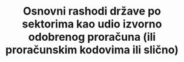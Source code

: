 ---
title: >-
  Osnovni rashodi države po sektorima kao udio izvorno odobrenog proračuna  (ili proračunskim kodovima ili slično)
permalink: /16-6-1/
sdg_goal: 16
layout: indicator
indicator: 16.6.1
indicator_variable: null
graph: null
graph_type_description: null
graph_status_notes: Policy  Judgement
variable_description: null
variable_notes: null
un_designated_tier: '1'
un_custodial_agency: World  Bank
target_id: '16.6'
has_metadata: true
rationale_interpretation: >-
  PEFA je program javnih izdataka i financijske odgovornosti pokrenut 2001. godine kako bi se razvio program rada reforme javnog financijskog upravljanja, tj. vladin program reforme za koji analitički rad, dizajn reforme, provedba i praćenje odražavaju prioritete zemalja i integrirani su u vladine institucionalne strukture. PEFA pokazatelj PI-2 o sastavu rashodnih out-turna u usporedbi s prvobitnim odobrenim proračunskim radovima na administrativnoj razini kako bi se izračunale razlike u glavnim proračunskim korisnicima, ministarstvima, odjelima i agencijama koje su uključene u odobreni proračun.
goal_meta_link: 'http://unstats.un.org/sdgs/files/metadata-compilation/Metadata-Goal-16.pdf'
goal_meta_link_page: 23
indicator_name: >-
  Osnovni rashodi države po sektorima kao udio izvorno odobrenog proračuna  (ili proračunskim kodovima ili slično)
target: 'Razviti učinkovite, odgovorne i transparentne institucije na svim razinama.'
source_title: null
source_notes: null
published: true  

indicator_definition: >-
  Ovaj pokazatelj može se temeljiti na pokazatelju PI-2 u skupu podataka o javnim izdacima i financijskoj odgovornosti (PEFA): sastav izdataka u odnosu na izvorni odobreni proračun, (i) razlike između odobrenog proračuna i konačnih izdataka po korisnicima (usporedivo sa sektorom) (ii) varijacija izdataka iz prvobitnog proračuna prema ekonomskoj klasifikaciji i (iii) prosječni iznos koji se tereti za rezervaciju za nepredviđene troškove tijekom posljednje 3 godine.
---